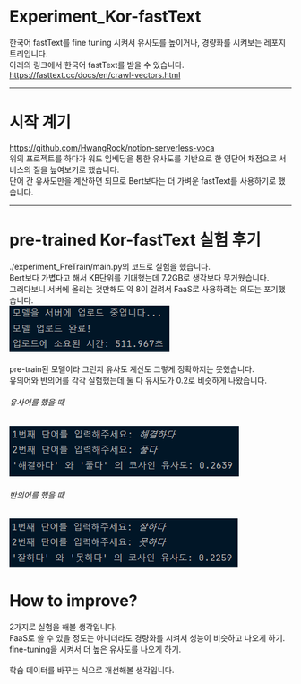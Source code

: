 # Experiment_Kor-fastText  

한국어 fastText를 fine tuning 시켜서 유사도를 높이거나, 경량화를 시켜보는 레포지토리입니다.  
아래의 링크에서 한국어 fastText를 받을 수 있습니다.  
https://fasttext.cc/docs/en/crawl-vectors.html

---

# 시작 계기
https://github.com/HwangRock/notion-serverless-voca  
위의 프로젝트를 하다가 워드 임베딩을 통한 유사도를 기반으로 한 영단어 채점으로 서비스의 질을 높여보기로 했습니다.  
단어 간 유사도만을 계산하면 되므로 Bert보다는 더 가벼운 fastText를 사용하기로 했습니다.  

---

# pre-trained Kor-fastText 실험 후기
./experiment_PreTrain/main.py의 코드로 실험을 했습니다.  
Bert보다 가볍다고 해서 KB단위를 기대했는데 7.2GB로 생각보다 무거웠습니다.  
그러다보니 서버에 올리는 것만해도 약 8이 걸려서 FaaS로 사용하려는 의도는 포기했습니다.  
![](presentation/uploaded.png)  
</br>
pre-train된 모델이라 그런지 유사도 계산도 그렇게 정확하지는 못했습니다.  
유의어와 반의어를 각각 실험했는데 둘 다 유사도가 0.2로 비슷하게 나왔습니다.  
###### 유사어를 했을 때  
![](presentation/ex1.png)  
###### 반의어를 했을 때  
![](presentation/ex2.png)  

# How to improve?
2가지로 실험을 해볼 생각입니다.  
FaaS로 쓸 수 있을 정도는 아니더라도 경량화를 시켜서 성능이 비슷하고 나오게 하기.  
fine-tuning을 시켜서 더 높은 유사도를 나오게 하기.  
</br>
학습 데이터를 바꾸는 식으로 개선해볼 생각입니다.
